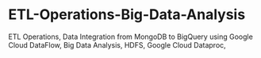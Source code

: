 # ETL-Operations-Big-Data-Analysis
ETL Operations, Data Integration from MongoDB to BigQuery using Google Cloud DataFlow, Big Data Analysis, HDFS, Google Cloud Dataproc, 
